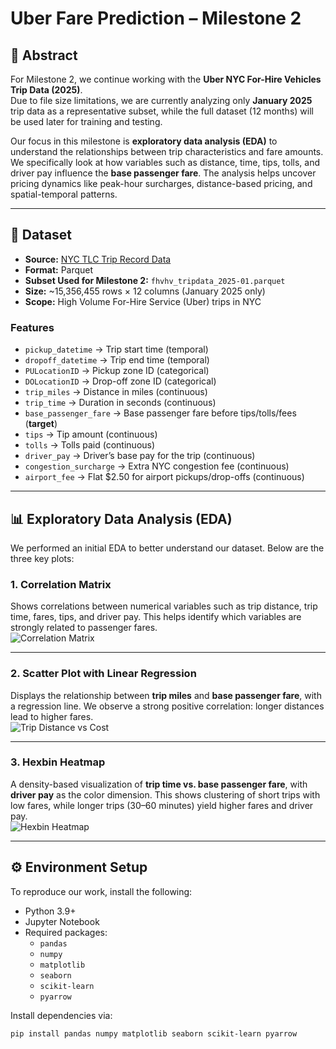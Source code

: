 # Uber Fare Prediction – Milestone 2

## 📄 Abstract
For Milestone 2, we continue working with the **Uber NYC For-Hire Vehicles Trip Data (2025)**.  
Due to file size limitations, we are currently analyzing only **January 2025** trip data as a representative subset, while the full dataset (12 months) will be used later for training and testing.  

Our focus in this milestone is **exploratory data analysis (EDA)** to understand the relationships between trip characteristics and fare amounts. We specifically look at how variables such as distance, time, tips, tolls, and driver pay influence the **base passenger fare**. The analysis helps uncover pricing dynamics like peak-hour surcharges, distance-based pricing, and spatial-temporal patterns.

---

## 📌 Dataset
- **Source:** [NYC TLC Trip Record Data](https://www.nyc.gov/site/tlc/about/tlc-trip-record-data.page)  
- **Format:** Parquet  
- **Subset Used for Milestone 2:** `fhvhv_tripdata_2025-01.parquet`  
- **Size:** ~15,356,455 rows × 12 columns (January 2025 only)  
- **Scope:** High Volume For-Hire Service (Uber) trips in NYC  

### Features
- `pickup_datetime` → Trip start time (temporal)  
- `dropoff_datetime` → Trip end time (temporal)  
- `PULocationID` → Pickup zone ID (categorical)  
- `DOLocationID` → Drop-off zone ID (categorical)  
- `trip_miles` → Distance in miles (continuous)  
- `trip_time` → Duration in seconds (continuous)  
- `base_passenger_fare` → Base passenger fare before tips/tolls/fees (**target**)  
- `tips` → Tip amount (continuous)  
- `tolls` → Tolls paid (continuous)  
- `driver_pay` → Driver’s base pay for the trip (continuous)  
- `congestion_surcharge` → Extra NYC congestion fee (continuous)  
- `airport_fee` → Flat $2.50 for airport pickups/drop-offs (continuous)  

---

## 📊 Exploratory Data Analysis (EDA)

We performed an initial EDA to better understand our dataset. Below are the three key plots:

### 1. Correlation Matrix
Shows correlations between numerical variables such as trip distance, trip time, fares, tips, and driver pay. This helps identify which variables are strongly related to passenger fares.  
![Correlation Matrix](figures/correlation_matrix.png)

---

### 2. Scatter Plot with Linear Regression
Displays the relationship between **trip miles** and **base passenger fare**, with a regression line. We observe a strong positive correlation: longer distances lead to higher fares.  
![Trip Distance vs Cost](figures/linear_regression_tripmiles_fare.png)

---

### 3. Hexbin Heatmap
A density-based visualization of **trip time vs. base passenger fare**, with **driver pay** as the color dimension. This shows clustering of short trips with low fares, while longer trips (30–60 minutes) yield higher fares and driver pay.  
![Hexbin Heatmap](figures/hexbin_triptime_fare_driverpay.png)

---

## ⚙️ Environment Setup
To reproduce our work, install the following:

- Python 3.9+  
- Jupyter Notebook  
- Required packages:  
  - `pandas`  
  - `numpy`  
  - `matplotlib`  
  - `seaborn`  
  - `scikit-learn`  
  - `pyarrow`

Install dependencies via:
```bash
pip install pandas numpy matplotlib seaborn scikit-learn pyarrow
